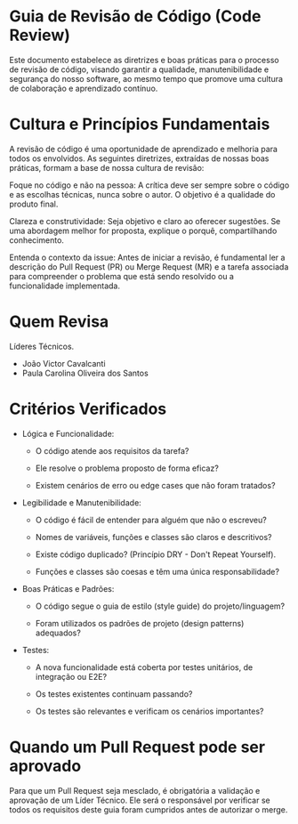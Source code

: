 # Guia de Revisão de Código (Code Review)

Este documento estabelece as diretrizes e boas práticas para o processo de revisão de código, visando garantir a qualidade, manutenibilidade e segurança do nosso software, ao mesmo tempo que promove uma cultura de colaboração e aprendizado contínuo.

# Cultura e Princípios Fundamentais

A revisão de código é uma oportunidade de aprendizado e melhoria para todos os envolvidos. As seguintes diretrizes, extraídas de nossas boas práticas, formam a base de nossa cultura de revisão:

Foque no código e não na pessoa: A crítica deve ser sempre sobre o código e as escolhas técnicas, nunca sobre o autor. O objetivo é a qualidade do produto final.

Clareza e construtividade: Seja objetivo e claro ao oferecer sugestões. Se uma abordagem melhor for proposta, explique o porquê, compartilhando conhecimento.

Entenda o contexto da issue: Antes de iniciar a revisão, é fundamental ler a descrição do Pull Request (PR) ou Merge Request (MR) e a tarefa associada para compreender o problema que está sendo resolvido ou a funcionalidade implementada.

# Quem Revisa

Líderes Técnicos.

- João Victor Cavalcanti
- Paula Carolina Oliveira dos Santos

# Critérios Verificados

- Lógica e Funcionalidade:

    - O código atende aos requisitos da tarefa?

    - Ele resolve o problema proposto de forma eficaz?

    - Existem cenários de erro ou edge cases que não foram tratados?

- Legibilidade e Manutenibilidade:

    - O código é fácil de entender para alguém que não o escreveu?

    - Nomes de variáveis, funções e classes são claros e descritivos?

    - Existe código duplicado? (Princípio DRY - Don't Repeat Yourself).

    - Funções e classes são coesas e têm uma única responsabilidade?

- Boas Práticas e Padrões:

    - O código segue o guia de estilo (style guide) do projeto/linguagem?

    - Foram utilizados os padrões de projeto (design patterns) adequados?

- Testes:

    - A nova funcionalidade está coberta por testes unitários, de integração ou E2E?

    - Os testes existentes continuam passando?

    - Os testes são relevantes e verificam os cenários importantes?

# Quando um Pull Request pode ser aprovado

Para que um Pull Request seja mesclado, é obrigatória a validação e aprovação de um Líder Técnico. Ele será o responsável por verificar se todos os requisitos deste guia foram cumpridos antes de autorizar o merge.
